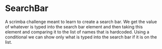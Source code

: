 # SearchBar
A scrimba challenge meant to learn to create a search bar. We get the value of whatever is typed into the search bar element and then taking this element and comparing it to the list of names that is hardcoded. Using a conditional we can show only what is typed into the search bar if it is on the list.
